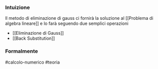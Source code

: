 ### Intuizione
Il metodo di eliminazione di gauss ci fornirà la soluzione al [[Problema di algebra lineare]] e lo farà seguendo due semplici operazioni

- [[Eliminazione di Gauss]]
- [[Back Substitution]] 

### Formalmente


#calcolo-numerico #teoria  